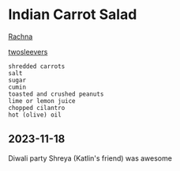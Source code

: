 # Indian Carrot Salad

[Rachna](https://rachnacooks.com/indian-carrot-salad)

[twosleevers](https://twosleevers.com/carrot-salad/)

```
shredded carrots
salt
sugar
cumin
toasted and crushed peanuts
lime or lemon juice
chopped cilantro
hot (olive) oil
```

## 2023-11-18
Diwali party Shreya (Katlin's friend) was awesome